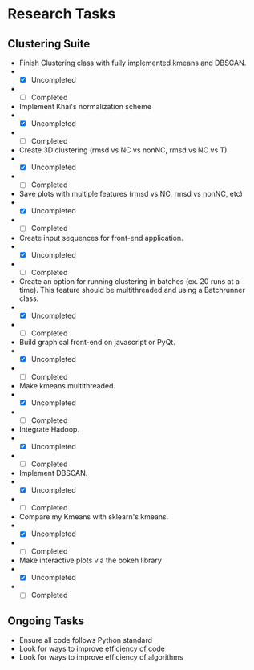 # Research Tasks

## Clustering Suite
* Finish Clustering class with fully implemented kmeans and DBSCAN.
 * - [x] Uncompleted
 * - [ ] Completed
* Implement Khai's normalization scheme
 * - [x] Uncompleted
 * - [ ] Completed
* Create 3D clustering (rmsd vs NC vs nonNC, rmsd vs NC vs T)
 * - [x] Uncompleted
 * - [ ] Completed
* Save plots with multiple features (rmsd vs NC, rmsd vs nonNC, etc)
 * - [x] Uncompleted
 * - [ ] Completed
* Create input sequences for front-end application.
 * - [x] Uncompleted
 * - [ ] Completed
* Create an option for running clustering in batches (ex. 20 runs at a time). This feature should be multithreaded and using a Batchrunner class.
 * - [x] Uncompleted
 * - [ ] Completed
* Build graphical front-end on javascript or PyQt.
 * - [x] Uncompleted
 * - [ ] Completed
* Make kmeans multithreaded.
 * - [x] Uncompleted
 * - [ ] Completed
* Integrate Hadoop.
 * - [x] Uncompleted
 * - [ ] Completed
* Implement DBSCAN.
 * - [x] Uncompleted
 * - [ ] Completed
* Compare my Kmeans with sklearn's kmeans.
 * - [x] Uncompleted
 * - [ ] Completed
* Make interactive plots via the bokeh library
 * - [x] Uncompleted
 * - [ ] Completed

## Ongoing Tasks
* Ensure all code follows Python standard
* Look for ways to improve efficiency of code
* Look for ways to improve efficiency of algorithms